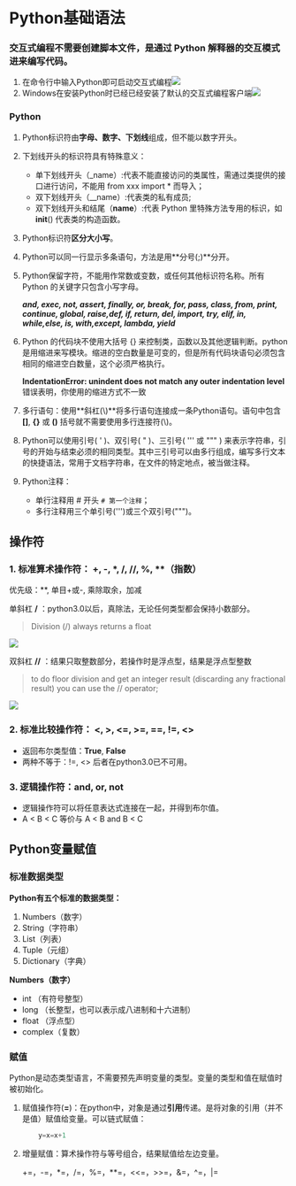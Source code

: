 # Python基础语法


### 交互式编程不需要创建脚本文件，是通过 Python 解释器的交互模式进来编写代码。


1. 在命令行中输入Python即可启动交互式编程![](https://i.imgur.com/XjX9ZyX.png)
2. Windows在安装Python时已经已经安装了默认的交互式编程客户端![](https://i.imgur.com/uSRLqWV.png)

### Python
1. Python标识符由**字母、数字、下划线**组成，但不能以数字开头。
2. 下划线开头的标识符具有特殊意义：
	
	- 单下划线开头（_name）:代表不能直接访问的类属性，需通过类提供的接口进行访问，不能用 from xxx import * 而导入；
	- 双下划线开头（__name）:代表类的私有成员;
	- 双下划线开头和结尾（__name__）:代表 Python 里特殊方法专用的标识，如 __init__() 代表类的构造函数。
3. Python标识符**区分大小写**。
4. Python可以同一行显示多条语句，方法是用**分号(;)**分开。
5. Python保留字符，不能用作常数或变数，或任何其他标识符名称。所有 Python 的关键字只包含小写字母。

	***and, exec, not, assert, finally, or, break, for, pass, class, from,	print, continue, global, raise,def, if, return, del, import, try, elif, in, while,else, is, with,except, lambda, yield***
6. Python 的代码块不使用大括号 {} 来控制类，函数以及其他逻辑判断。python是用缩进来写模块。缩进的空白数量是可变的，但是所有代码块语句必须包含相同的缩进空白数量，这个必须严格执行。

	**IndentationError: unindent does not match any outer indentation level**错误表明，你使用的缩进方式不一致
7. 多行语句：使用**斜杠(\\)**将多行语句连接成一条Python语句。语句中包含 **[]**, **{}** 或 **()** 括号就不需要使用多行连接符(\\)。
8. Python可以使用引号( ' )、双引号( " )、三引号( ''' 或 """ ) 来表示字符串，引号的开始与结束必须的相同类型。其中三引号可以由多行组成，编写多行文本的快捷语法，常用于文档字符串，在文件的特定地点，被当做注释。
9. Python注释：

	- 单行注释用 # 开头 `# 第一个注释`；
	- 多行注释用三个单引号(''')或三个双引号(""")。

## 操作符

### 1. 标准算术操作符： +, -, *, /, //, %, **（指数）

优先级：**, 单目+或-, 乘除取余，加减

单斜杠 **/** ：python3.0以后，真除法，无论任何类型都会保持小数部分。

> Division (/) always returns a float

![](https://i.imgur.com/9muo0PJ.png)

双斜杠 **//** ：结果只取整数部分，若操作时是浮点型，结果是浮点型整数

> to do floor division and get an integer result (discarding any fractional result) you can use the // operator;

![](https://i.imgur.com/hDO4cMN.png)

### 2. 标准比较操作符： <, >, <=, >=, ==, !=, <>

- 返回布尔类型值：**True**, **False**
- 两种不等于：!=, <> 后者在python3.0已不可用。

### 3. 逻辑操作符：and, or, not

- 逻辑操作符可以将任意表达式连接在一起，并得到布尔值。
- A < B < C 等价与 A < B and B < C 

## Python变量赋值

### 标准数据类型

**Python有五个标准的数据类型：**

1. Numbers（数字）
2. String（字符串）
3. List（列表）
4. Tuple（元组）
5. Dictionary（字典）

**Numbers（数字）**

- int （有符号整型）
- long （长整型，也可以表示成八进制和十六进制）
- float （浮点型）
- complex（复数）


### 赋值

Python是动态类型语言，不需要预先声明变量的类型。变量的类型和值在赋值时被初始化。

1. 赋值操作符(**=**)：在python中，对象是通过**引用**传递。是将对象的引用（并不是值）赋值给变量。可以链式赋值：
    ``` python
        y=x=x+1
    ```
2. 增量赋值：算术操作符与等号组合，结果赋值给左边变量。
	
	+=，-=，*=，/=，%=，**=，<<=，>>=，&=，^=，|=